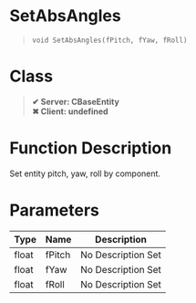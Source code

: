 # SetAbsAngles
> `void SetAbsAngles(fPitch, fYaw, fRoll)`
# Class
> __✔ Server: CBaseEntity__  
> __✖ Client: undefined__  
# Function Description
Set entity pitch, yaw, roll by component.
# Parameters
Type|Name|Description
--|--|--
float|fPitch|No Description Set
float|fYaw|No Description Set
float|fRoll|No Description Set
